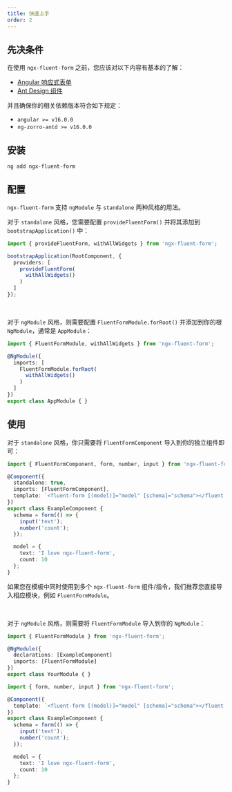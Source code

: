 ```yaml
---
title: 快速上手
order: 2
---
```


## 先决条件

在使用 `ngx-fluent-form` 之前，您应该对以下内容有基本的了解：

- [Angular 响应式表单](https://angular.cn/guide/reactive-forms)
- [Ant Design 组件](https://ng.ant.design)

并且确保你的相关依赖版本符合如下规定：

- `angular >= v16.0.0`
- `ng-zorro-antd >= v16.0.0`

## 安装

```shell
ng add ngx-fluent-form
```

## 配置

`ngx-fluent-form` 支持 `ngModule` 与 `standalone` 两种风格的用法。

对于 `standalone` 风格，您需要配置 `provideFluentForm()` 并将其添加到 `bootstrapApplication()` 中：

```ts
import { provideFluentForm, withAllWidgets } from 'ngx-fluent-form';

bootstrapApplication(RootComponent, {
  providers: [
    provideFluentForm(
      withAllWidgets()
    )
  ]
});
```

<br>

对于 `ngModule` 风格，则需要配置 `FluentFormModule.forRoot()` 并添加到你的根 `NgModule`，通常是 `AppModule`：

```ts
import { FluentFormModule, withAllWidgets } from 'ngx-fluent-form';

@NgModule({
  imports: [
    FluentFormModule.forRoot(
      withAllWidgets()
    )
  ]
})
export class AppModule { }
```

## 使用

对于 `standalone` 风格，你只需要将 `FluentFormComponent` 导入到你的独立组件即可：

```ts
import { FluentFormComponent, form, number, input } from 'ngx-fluent-form';

@Component({
  standalone: true,
  imports: [FluentFormComponent],
  template: `<fluent-form [(model)]="model" [schema]="schema"></fluent-form>`
})
export class ExampleComponent {
  schema = form(() => {
    input('text');
    number('count');
  });

  model = {
    text: 'I love ngx-fluent-form',
    count: 10
  };
}
```
<alert type="info">如果您在模板中同时使用到多个 `ngx-fluent-form` 组件/指令，我们推荐您直接导入相应模块，例如 `FluentFormModule`。</alert>

<br>

对于 `ngModule` 风格，则需要将 `FluentFormModule` 导入到你的 `NgModule`：

```ts
import { FluentFormModule } from 'ngx-fluent-form';

@NgModule({
  declarations: [ExampleComponent]
  imports: [FluentFormModule]
})
export class YourModule { }
```

```ts
import { form, number, input } from 'ngx-fluent-form';

@Component({
  template: `<fluent-form [(model)]="model" [schema]="schema"></fluent-form>`
})
export class ExampleComponent {
  schema = form(() => {
    input('text');
    number('count');
  });

  model = {
    text: 'I love ngx-fluent-form',
    count: 10
  };
}
```
